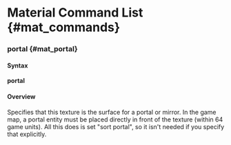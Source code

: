 # Material Command List {#mat_commands}

### portal {#mat_portal}

#### Syntax

**portal**

#### Overview

Specifies that this texture is the surface for a portal or mirror. In
the game map, a portal entity must be placed directly in front of the
texture (within 64 game units). All this does is set "sort portal", so
it isn't needed if you specify that explicitly.